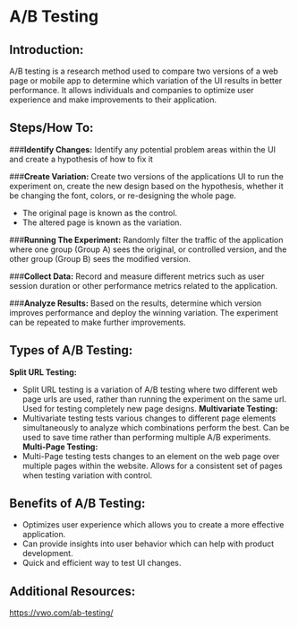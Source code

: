 # A/B Testing

## **Introduction:**
A/B testing is a research method used to compare two versions of a web page or mobile app to determine which variation of the UI results in better performance. It allows individuals and companies to optimize user experience and make improvements to their application. 

## **Steps/How To:**
###**Identify Changes:** Identify any potential problem areas within the UI and create a hypothesis of how to fix it

###**Create Variation:** Create two versions of the applications UI to run the experiment on, create the new design based on the hypothesis, whether it be changing the font, colors, or re-designing the whole page.
- The original page is known as the control.
- The altered page is known as the variation.

###**Running The Experiment:** Randomly filter the traffic of the application where one group (Group A) sees the original, or controlled version, and the other group (Group B) sees the modified version.

###**Collect Data:** Record and measure different metrics such as user session duration or other performance metrics related to the application.

###**Analyze Results:** Based on the results, determine which version improves performance and deploy the winning variation. The experiment can be repeated to make further improvements.

## **Types of A/B Testing:**
**Split URL Testing:** 
- Split URL testing is a variation of A/B testing where two different web page urls are used, rather than running the experiment on the same url. Used for testing completely new page designs.
**Multivariate Testing:**
- Multivariate testing tests various changes to different page elements simultaneously to analyze which combinations perform the best. Can be used to save time rather than performing multiple A/B experiments.
**Multi-Page Testing:**
- Multi-Page testing tests changes to an element on the web page over multiple pages within the website. Allows for a consistent set of pages when testing variation with control.

## **Benefits of A/B Testing:**
- Optimizes user experience which allows you to create a more effective application.
- Can provide insights into user behavior which can help with product development.
- Quick and efficient way to test UI changes.

## **Additional Resources:** 
https://vwo.com/ab-testing/

